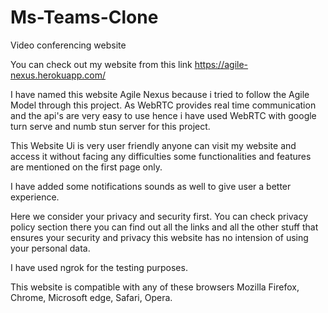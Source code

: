 # Ms-Teams-Clone
Video conferencing website 


You can check out my website from this link
https://agile-nexus.herokuapp.com/



I have named this website Agile Nexus because i tried to follow the Agile Model through this project. As WebRTC provides real time communication and the api's are very easy to use hence i have used WebRTC with google turn serve and numb stun server for this project.


This Website Ui is very user friendly anyone can visit my website and access it without facing any difficulties some functionalities and features are mentioned on the first page only. 

I have added some notifications sounds as well to give user a better experience.

Here we consider your privacy and security first. You can check privacy policy section there you can find out all the links and all the other stuff that ensures your security and privacy this website has no intension of using your personal data.


I have used ngrok for the testing purposes.


This website is compatible with any of these browsers Mozilla Firefox, Chrome, Microsoft edge, Safari, Opera.


